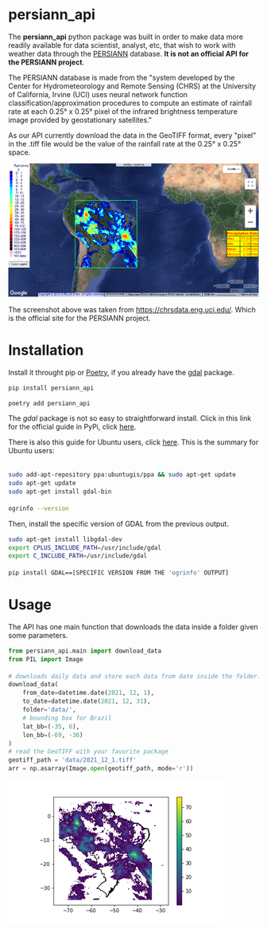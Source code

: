 # persiann_api

The __persiann_api__ python package was built in order to make data more readily available for data scientist, analyst, etc, that wish to work with weather data through the [PERSIANN](https://chrsdata.eng.uci.edu/) database. __It is not an official API for the PERSIANN project__.

The PERSIANN database is made from the "system developed by the Center for Hydrometeorology and Remote Sensing (CHRS) at the University of California, Irvine (UCI) uses neural network function classification/approximation procedures to compute an estimate of rainfall rate at each 0.25° x 0.25° pixel of the infrared brightness temperature image provided by geostationary satellites."

As our API currently download the data in the GeoTIFF format, every "pixel" in the .tiff file would be the value of the rainfall rate at the 0.25° x 0.25° space.

![PERSIANN data. Screenshot taken from https://chrsdata.eng.uci.edu/ .](github_images/PERSIANN_example.png)

The screenshot above was taken from https://chrsdata.eng.uci.edu/. Which is the official site for the PERSIANN project.

# Installation

Install it throught pip or [Poetry](https://python-poetry.org/), if you already have the [gdal](https://pypi.org/project/GDAL/) package.

```bash
pip install persiann_api
```
```bash
poetry add persiann_api
```

The *gdal* package is not so easy to straightforward install. Click in this link for the official guide in PyPi, click [here](https://pypi.org/project/GDAL/). 

There is also this guide for Ubuntu users, click [here](https://mothergeo-py.readthedocs.io/en/latest/development/how-to/gdal-ubuntu-pkg.html). This is the summary for Ubuntu users:

```bash

sudo add-apt-repository ppa:ubuntugis/ppa && sudo apt-get update
sudo apt-get update
sudo apt-get install gdal-bin

ogrinfo --version
```

Then, install the specific version of GDAL from the previous output.

```bash
sudo apt-get install libgdal-dev
export CPLUS_INCLUDE_PATH=/usr/include/gdal
export C_INCLUDE_PATH=/usr/include/gdal

pip install GDAL==[SPECIFIC VERSION FROM THE 'ogrinfo' OUTPUT]
```

# Usage

The API has one main function that downloads the data inside a folder given some parameters.

```python
from persiann_api.main import download_data
from PIL import Image

# downloads daily data and store each data from date inside the folder.
download_data(
    from_date=datetime.date(2021, 12, 1),
    to_date=datetime.date(2021, 12, 31),
    folder='data/',
    # bounding box for Brazil
    lat_bb=(-35, 6),
    lon_bb=(-69, -36)
)
# read the GeoTIFF with your favorite package
geotiff_path = 'data/2021_12_1.tiff'
arr = np.asarray(Image.open(geotiff_path, mode='r'))
```

![PERSIANN data for Brazil from 1st December of 2021.](github_images/PERSIANN_API_example.png)